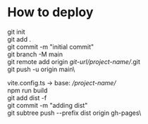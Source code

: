 # How to deploy

git init\
git add .\
git commit -m "initial commit"\
git branch -M main\
git remote add origin *git-url/*_project-name/_.git\
git push -u origin main\

vite.config.ts -> base: _/project-name/_\
npm run build\
git add dist -f\
git commit -m "adding dist"\
git subtree push --prefix dist origin gh-pages\